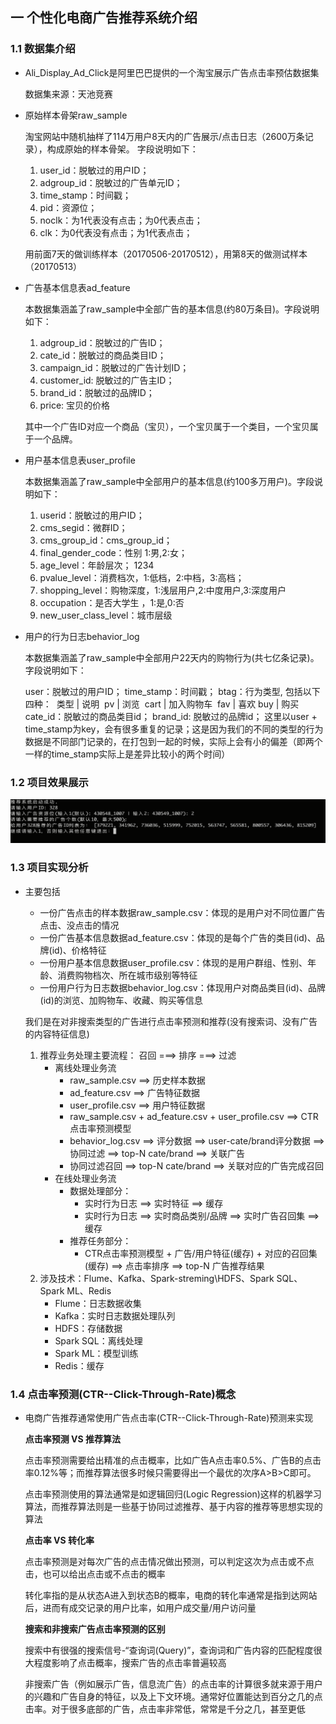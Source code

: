 ## 一 个性化电商广告推荐系统介绍

### 1.1 数据集介绍

- Ali_Display_Ad_Click是阿里巴巴提供的一个淘宝展示广告点击率预估数据集

  数据集来源：天池竞赛

- 原始样本骨架raw_sample

  淘宝网站中随机抽样了114万用户8天内的广告展示/点击日志（2600万条记录），构成原始的样本骨架。 字段说明如下：

  1. user_id：脱敏过的用户ID；
  2. adgroup_id：脱敏过的广告单元ID；
  3. time_stamp：时间戳；
  4. pid：资源位；
  5. noclk：为1代表没有点击；为0代表点击；
  6. clk：为0代表没有点击；为1代表点击；

  用前面7天的做训练样本（20170506-20170512），用第8天的做测试样本（20170513）

- 广告基本信息表ad_feature

  本数据集涵盖了raw_sample中全部广告的基本信息(约80万条目)。字段说明如下：

  1. adgroup_id：脱敏过的广告ID；
  2. cate_id：脱敏过的商品类目ID；
  3. campaign_id：脱敏过的广告计划ID；
  4. customer_id: 脱敏过的广告主ID；
  5. brand_id：脱敏过的品牌ID；
  6. price: 宝贝的价格

  其中一个广告ID对应一个商品（宝贝），一个宝贝属于一个类目，一个宝贝属于一个品牌。

- 用户基本信息表user_profile

  本数据集涵盖了raw_sample中全部用户的基本信息(约100多万用户)。字段说明如下：

  1. userid：脱敏过的用户ID；
  2. cms_segid：微群ID；
  3. cms_group_id：cms_group_id；
  4. final_gender_code：性别 1:男,2:女；
  5. age_level：年龄层次； 1234
  6. pvalue_level：消费档次，1:低档，2:中档，3:高档；
  7. shopping_level：购物深度，1:浅层用户,2:中度用户,3:深度用户
  8. occupation：是否大学生 ，1:是,0:否
  9. new_user_class_level：城市层级

- 用户的行为日志behavior_log

  本数据集涵盖了raw_sample中全部用户22天内的购物行为(共七亿条记录)。字段说明如下：

  user：脱敏过的用户ID；
  time_stamp：时间戳；
  btag：行为类型, 包括以下四种：
  ​	类型 | 说明
  ​	pv | 浏览
  ​	cart | 加入购物车
  ​	fav | 喜欢
  ​	buy | 购买
  cate_id：脱敏过的商品类目id；
  brand_id: 脱敏过的品牌id；
  这里以user + time_stamp为key，会有很多重复的记录；这是因为我们的不同的类型的行为数据是不同部门记录的，在打包到一起的时候，实际上会有小的偏差（即两个一样的time_stamp实际上是差异比较小的两个时间）

### 1.2 项目效果展示

![](./img/1545049355235.png)

### 1.3 项目实现分析

- 主要包括

  - 一份广告点击的样本数据raw_sample.csv：体现的是用户对不同位置广告点击、没点击的情况
  - 一份广告基本信息数据ad_feature.csv：体现的是每个广告的类目(id)、品牌(id)、价格特征
  - 一份用户基本信息数据user_profile.csv：体现的是用户群组、性别、年龄、消费购物档次、所在城市级别等特征
  - 一份用户行为日志数据behavior_log.csv：体现用户对商品类目(id)、品牌(id)的浏览、加购物车、收藏、购买等信息

  我们是在对非搜索类型的广告进行点击率预测和推荐(没有搜索词、没有广告的内容特征信息)

  1. 推荐业务处理主要流程： 召回 ===> 排序 ===> 过滤
     - 离线处理业务流
       - raw_sample.csv ==> 历史样本数据
       - ad_feature.csv ==> 广告特征数据
       - user_profile.csv ==> 用户特征数据
       - raw_sample.csv + ad_feature.csv + user_profile.csv ==> CTR点击率预测模型
       - behavior_log.csv ==> 评分数据 ==> user-cate/brand评分数据 ==> 协同过滤 ==> top-N cate/brand ==> 关联广告
       - 协同过滤召回 ==> top-N cate/brand ==> 关联对应的广告完成召回
     - 在线处理业务流
       - 数据处理部分：
         - 实时行为日志 ==> 实时特征 ==> 缓存
         - 实时行为日志 ==> 实时商品类别/品牌 ==> 实时广告召回集 ==> 缓存
       - 推荐任务部分：
         - CTR点击率预测模型 + 广告/用户特征(缓存) + 对应的召回集(缓存) ==> 点击率排序 ==> top-N 广告推荐结果
  2. 涉及技术：Flume、Kafka、Spark-streming\HDFS、Spark SQL、Spark ML、Redis
     - Flume：日志数据收集
     - Kafka：实时日志数据处理队列
     - HDFS：存储数据
     - Spark SQL：离线处理
     - Spark ML：模型训练
     - Redis：缓存

### 1.4 点击率预测(CTR--Click-Through-Rate)概念

- 电商广告推荐通常使用广告点击率(CTR--Click-Through-Rate)预测来实现

  **点击率预测 VS 推荐算法**

  点击率预测需要给出精准的点击概率，比如广告A点击率0.5%、广告B的点击率0.12%等；而推荐算法很多时候只需要得出一个最优的次序A>B>C即可。

  点击率预测使用的算法通常是如逻辑回归(Logic Regression)这样的机器学习算法，而推荐算法则是一些基于协同过滤推荐、基于内容的推荐等思想实现的算法

  **点击率 VS 转化率**

  点击率预测是对每次广告的点击情况做出预测，可以判定这次为点击或不点击，也可以给出点击或不点击的概率

  转化率指的是从状态A进入到状态B的概率，电商的转化率通常是指到达网站后，进而有成交记录的用户比率，如用户成交量/用户访问量

  **搜索和非搜索广告点击率预测的区别**

  搜索中有很强的搜索信号-“查询词(Query)”，查询词和广告内容的匹配程度很大程度影响了点击概率，搜索广告的点击率普遍较高

  非搜索广告（例如展示广告，信息流广告）的点击率的计算很多就来源于用户的兴趣和广告自身的特征，以及上下文环境。通常好位置能达到百分之几的点击率。对于很多底部的广告，点击率非常低，常常是千分之几，甚至更低